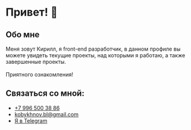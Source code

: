 <h1>Привет! 👋</h1>

<h2>Обо мне</h2>
Меня зовут Кирилл, я front-end разработчик, в данном профиле вы можете увидеть текущие проекты, над которыми я работаю, а также завершенные проекты.
</br>
</br>
Приятного ознакомления!
</br>

<h2>Связаться со мной:</h2>
<ul>
  <li><a href="tel:+79965003886">+7 996 500 38 86</a></li>
  <li><a href="mailto:kobykhnov.bl@gmail.com" target="_blank">kobykhnov.bl@gmail.com</a></li>
  <li><a href='https://t.me/+79965003886' target="_blank">Я в Telegram</a></li>
 </ul>


<!--
**daifoll/daifoll** is a ✨ _special_ ✨ repository because its `README.md` (this file) appears on your GitHub profile.

Here are some ideas to get you started:

- 🔭 I’m currently working on ...
- 🌱 I’m currently learning ...
- 👯 I’m looking to collaborate on ...
- 🤔 I’m looking for help with ...
- 💬 Ask me about ...
- 📫 How to reach me: ...
- 😄 Pronouns: ...
- ⚡ Fun fact: ...
-->
